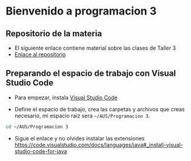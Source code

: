 # Bienvenido a programacion 3


## Repositorio de la materia

- El siguiente enlace contiene material sobre las clases de Taller 3
- [Enlace al repositorio](https://github.com/lucianodiamand/AUS_Taller_3)


## Preparando el espacio de trabajo con Visual Studio Code
- Para empezar, instala [Visual Studio Code](https://code.visualstudio.com/)

- Define el espacio de trabajo, crea las carpetas y archivos que creas necesario,
mi espacio raiz sera `~/AUS/Programacion 3`.

```sh
cd ~/AUS/Programacion 3
```

- Sigue el enlace y no olvides instalar las extensiones https://code.visualstudio.com/docs/languages/java#_install-visual-studio-code-for-java


